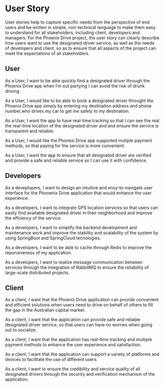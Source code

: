 
# User Story

User stories help to capture specific needs from the perspective of end users and be written in simple, non-technical language to make them easy to understand for all stakeholders, including client, developers and managers. For the Phoenix Drive project, the user story can clearly describe how users want to use the designated driver service, as well as the needs of developers and client, so as to ensure that all aspects of the project can meet the expectations of all stakeholders.


## User

As a User, I want to be able quickly find a designated driver through the Phoenix Drive app when I’m out partying I can avoid the risk of drunk driving.

As a User, I would like to be able to book a designated driver throught the Phoenix Drive app simply by entering my destination address and phone number,who drives my car to get me safely to my destination.

As a User, I want the app to have real-time tracking so that i can see the real the real-time location of the designated driver and and ensure the service is transparent and reliable.

As a User, I would like the Phonexi Drive app supported mutiple payment methods, so that paying for the service is more convenient.

As a User, I want the app to ensure that all designated driver are verified and provide a safe and reliable service so I can use it with confidence.



## Developers

As a deveplopers, I want to design an intuitive and ensy-to-navigate user interface for the Phonenix Drive application that would enhance the user experience.

As a developers, I want to integrate GPS location services so that users can easily find available designated driver in their neighborhood and improve the effciency of the service.

As a developers, I want to simplify the backend development and maintenance work and improve the stability and scalability of the system by using SpringBoot and SpringCloud tecnologies.

As a developers, I want to be able to cache through Redis to  improve the reponsiveness of my application.

As a developers, I want to realize message communication between services through the integration of RabbitMQ to ensure the reliability of large-scale distributed projects.


## Client

As a client, I want that the Phoenix Drive application can provide convenient and efficient solutions when users need to drive on behalf of others to fill the gap in the Australian capital market.

As a client, I want that the application can provide safe and reliable designated driver service, so that users can have no worries when going out to socialize.

As a client, I want that the application has real-time tracking and multiple payment methods to enhance the user experience and satisfaction.

As a client, I want that the application can support a variety of platforms and devices to facilitate the use of different users.

As a client, I want to ensure the credibility and service quality of all designated drivers through the security and verification mechanism of the application.
